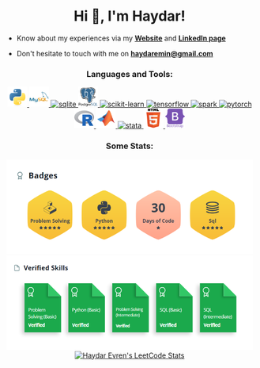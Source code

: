 <h1 align="center">Hi 👋, I'm Haydar!</h1>

- Know about my experiences via my [**Website**](https://haydarevren.com) and [**LinkedIn page**](https://www.linkedin.com/in/haydar-evren/)

- Don't hesitate to touch with me on **haydaremin@gmail.com**

<h3 align="center">Languages and Tools:</h3>
<p align="center"> 
<a href="https://www.python.org" target="_blank"> <img src="https://raw.githubusercontent.com/devicons/devicon/master/icons/python/python-original.svg" alt="python" width="40" height="40"/> </a>
<a href="https://www.mysql.com/" target="_blank"> <img src="https://raw.githubusercontent.com/devicons/devicon/master/icons/mysql/mysql-original-wordmark.svg" alt="mysql" width="40" height="40"/> </a>
<a href="https://www.sqlite.org/" target="_blank"> <img src="https://www.vectorlogo.zone/logos/sqlite/sqlite-icon.svg" alt="sqlite" width="40" height="40"/> </a>
<a href="https://www.postgresql.org/" target="_blank"> <img src="https://raw.githubusercontent.com/devicons/devicon/master/icons/postgresql/postgresql-original-wordmark.svg" alt="postgresql" width="40" height="40"/> </a>
<a href="https://scikit-learn.org/" target="_blank"> <img src="https://upload.wikimedia.org/wikipedia/commons/0/05/Scikit_learn_logo_small.svg" alt="scikit-learn" width="40" height="40"/> </a>
<a href="https://www.tensorflow.org/" target="_blank"> <img src="https://cdn.jsdelivr.net/gh/devicons/devicon/icons/tensorflow/tensorflow-original.svg" alt="tensorflow" width="40" height="40"/> </a>
<a href="https://spark.apache.org/" target="_blank"> <img src="https://upload.wikimedia.org/wikipedia/commons/f/f3/Apache_Spark_logo.svg" alt="spark" width="40" height="40"/> </a> 
<a href="https://pytorch.org/" target="_blank"> <img src="https://upload.wikimedia.org/wikipedia/commons/1/10/PyTorch_logo_icon.svg" alt="pytorch" width="40" height="40"/> </a> 
<a href="https://www.r-project.org/" target="_blank"> <img src="https://raw.githubusercontent.com/devicons/devicon/master/icons/r/r-original.svg" alt="r" width="40" height="40"/> </a>  
<a href="https://www.mathworks.com/products/matlab.html" target="_blank"> <img src="https://raw.githubusercontent.com/devicons/devicon/master/icons/matlab/matlab-original.svg" alt="matlab" width="40" height="40"/> </a>   
<a href="https://www.stata.com/" target="_blank"> <img src="https://icons-for-free.com/iconfiles/png/128/vscode+icons+type+stata-1324451493215826153.png" alt="stata" width="40" height="40"/> </a>   
<a href="https://www.w3.org/html/" target="_blank"> <img src="https://raw.githubusercontent.com/devicons/devicon/master/icons/html5/html5-original-wordmark.svg" alt="html5" width="40" height="40"/> </a>
<a href="https://getbootstrap.com" target="_blank"> <img src="https://raw.githubusercontent.com/devicons/devicon/master/icons/bootstrap/bootstrap-plain-wordmark.svg" alt="bootstrap" width="40" height="40"/> </a>  
</p>

<h3 align="center">Some Stats:</h3>
<p align="center"> 
  <a href="https://www.hackerrank.com/haydarevren">
    <img title="Haydar Evren's Hackerrank Badges" alt="Haydar Evren's Hackerrank Badges" src="badge.PNG" width=500 />
  </a>
  
  <a href="https://www.hackerrank.com/haydarevren">
    <img title="Haydar Evren's Hackerrank Verified Skills" alt="Haydar Evren's Hackerrank Verified Skills" src="skills.PNG"  width=500 />
  </a>
  
  <a href="https://leetcode.com/haydarevren">
    <img title="Haydar Evren's LeetCode Stats" alt="Haydar Evren's LeetCode Stats" src="https://leetcode.card.workers.dev/haydarevren?theme=default&font=source_code_pro&extension=activity" width=500 />
  </a>

</p>
